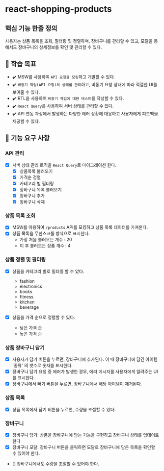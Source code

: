 # react-shopping-products

## 핵심 기능 한줄 정의

사용자는 상품 목록을 조회, 필터링 및 정렬하며, 장바구니를 관리할 수 있고, 모달을 통해서도 장바구니의 상세정보를 확인 및 관리할 수 있다.

## 📍 학습 목표

- ✔️ MSW를 사용하여 `API 요청을 모킹`하고 개발할 수 있다.
- ✔️ `비동기 작업(API 요청)의 상태를 관리`하고, 비동기 요청 상태에 따라 적절한 UI를 보여줄 수 있다.
- ✔️ RTL을 사용하여 `비동기 작업에 대한 테스트`를 작성할 수 있다.
- ✔️ `React Query`를 사용하여 서버 상태를 관리할 수 있다.
- ✔️ API 연동 과정에서 발생하는 다양한 에러 상황에 대응하고 사용자에게 피드백을 제공할 수 있다.

## 🎯 기능 요구 사항

### API 관리

- [x] 서버 상태 관리 로직을 `React Query`로 마이그레이션 한다.
  - [x] 상품목록 불러오기
  - [x] 가격순 정렬
  - [x] 카테고리 별 필터링
  - [x] 장바구니 목록 불러오기
  - [x] 장바구니 추가
  - [x] 장바구니 삭제

### 상품 목록 조회

- [x] MSW를 이용하여 `/products` API를 모킹하고 상품 목록 데이터를 가져온다.
- [x] 상품 목록을 무한스크롤 방식으로 표시한다.
  - 가장 처음 불러오는 개수 : 20
  - 이 후 불러오는 상품 개수 : 4

### 상품 정렬 및 필터링

- [x] 상품을 카테고리 별로 필터링 할 수 있다.

  - fashion
  - electronics
  - books
  - fitness
  - kitchen
  - beverage

- [x] 상품을 가격 순으로 정렬할 수 있다.
  - 낮은 가격 순
  - 높은 가격 순

### 상품 장바구니 담기

- [x] 사용자가 담기 버튼을 누르면, 장바구니에 추가된다. 이 때 장바구니에 담긴 아이템 '종류' 의 갯수로 숫자를 표시한다.
- [x] 장바구니 담기 요청 중 에러가 발생한 경우, 에러 메시지를 사용자에게 알려주는 UI를 표시한다.
- [x] 장바구니에서 빼기 버튼을 누르면, 장바구니에서 해당 아이템이 제거된다.

### 상품 목록

- [x] 상품 목록에서 담기 버튼을 누르면, 수량을 조절할 수 있다.

### 장바구니

- [x] 장바구니 담기: 상품을 장바구니에 담는 기능을 구현하고 장바구니 상태를 업데이트한다
- [x] 장바구니 모달: 장바구니 버튼을 클릭하면 모달로 장바구니에 담은 목록을 확인할 수 있어야 한다.
- [] 장바구니에서도 수량을 조절할 수 있어야 한다.
